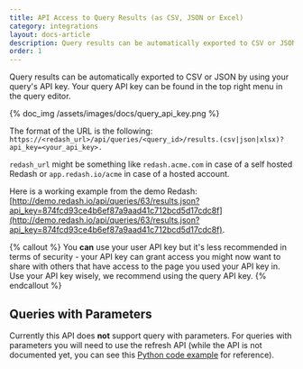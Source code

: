 ```yaml
---
title: API Access to Query Results (as CSV, JSON or Excel)
category: integrations
layout: docs-article
description: Query results can be automatically exported to CSV or JSON by using your query's API key.
order: 1
---
```


Query results can be automatically exported to CSV or JSON by using your query's API key. Your query API key can be found in the top right menu in the query editor.

{% doc_img /assets/images/docs/query_api_key.png %}

The format of the URL is the following: `https://<redash_url>/api/queries/<query_id>/results.(csv|json|xlsx)?api_key=<your_api_key>. `

`redash_url` might be something like `redash.acme.com` in case of a self hosted Redash or `app.redash.io/acme` in case of a hosted account.

Here is a working example from the demo Redash: [http://demo.redash.io/api/queries/63/results.json?api_key=874fcd93ce4b6ef87a9aad41c712bcd5d17cdc8f](http://demo.redash.io/api/queries/63/results.json?api_key=874fcd93ce4b6ef87a9aad41c712bcd5d17cdc8f).

{% callout %}
You **can** use your user API key but it's less recommended in terms of security - your API key can grant access you might now want to share with others that have access to the page you used your API key in. Use your API key wisely, we recommend  using the query API key.
{% endcallout %}

## Queries with Parameters

Currently this API does **not** support query with parameters. For queries with parameters you will need to use the refresh API (while the API is not documented yet, you can see this [Python code example](https://gist.github.com/arikfr/e3e434d8cfd7f331d499ccf351abbff9) for reference).